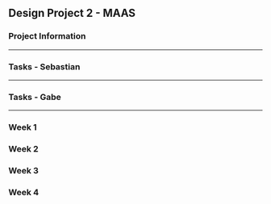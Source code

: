 ## Design Project 2 - MAAS

### Project Information
----

### Tasks - Sebastian
---

### Tasks - Gabe
---

### Week 1

### Week 2  

### Week 3

### Week 4
